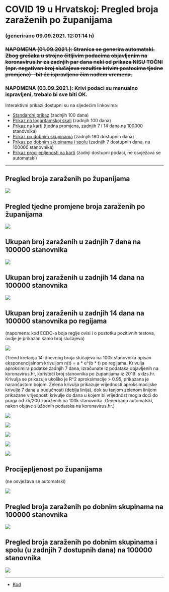 # COVID 19 u Hrvatskoj: Pregled broja zaraženih po županijama

### (generirano 09.09.2021. 12:01:14 h)

### ~~NAPOMENA (01.09.2021.): Stranica se generira automatski. Zbog grešaka u strojno čitljivim podacima objavljenim na koronavirus.hr za zadnjih par dana neki od prikaza NISU TOČNI (npr. negativan broj slučajeva rezultira krivim postocima tjedne promjene) - bit će ispravljeno čim nađem vremena.~~

### NAPOMENA (03.09.2021.): Krivi podaci su manualno ispravljeni, trebalo bi sve biti OK.

Interaktivni prikazi dostupni su na sljedećim linkovima:

- [Standardni prikaz](html/index.html) (zadnjih 100 dana)
- [Prikaz na logaritamskoj skali](html/index_log.html) (zadnjih 100 dana)
- [Prikaz na karti](html/index_map.html) (tjedna promjena, zadnjih 7 i 14 dana na 100000 stanovnika)
- [Prikaz po dobnim skupinama](html/index_per_age.html) (zadnjih 180 dostupnih dana)
- [Prikaz po dobnim skupinama i spolu](html/index_pyramid.html) (zadnjih 7 dostupnih dana, na 100000 stanovnika)
- [Prikaz procijepljenosti na karti](html/index_vaccination.html) (zadnji dostupni podaci, ne osvježava se automatski)

-----

## Pregled broja zaraženih po županijama

![](img/2021_09_08_line_plots.png)

## Pregled tjedne promjene broja zaraženih po županijama

![](img/2021_09_08_map.png)

## Ukupan broj zaraženih u zadnjih 7 dana na 100000 stanovnika

![](img/2021_09_08_map_7_day_per_100k.png)

## Ukupan broj zaraženih u zadnjih 14 dana na 100000 stanovnika

![](img/2021_09_08_map_14_day_per_100k.png)

## Ukupan broj zaraženih u zadnjih 14 dana na 100000 stanovnika po regijama

(napomena: kod ECDC-a boja regije ovisi i o postotku pozitivnih testova, ovdje je prikazan samo broj slučajeva)

![](img/2021_09_08_map_14_day_per_100k_region.png)

(Trend kretanja 14-dnevnog broja slučajeva na 100k stanovnika opisan eksponencijalnom krivuljom n(t) = a * e^(b * t) po regijama. Krivulja aproksimira podatke zadnjih 7 dana, izračunate iz podataka objavljenih na koronavirus.hr, koristeći broj stanovnika po županijama iz 2019. s dzs.hr. Krivulja se prikazuje ukoliko je R^2 aproksimacije > 0.95, prikazana je narančastom bojom. Zelena krivulja prikazuje vrijednosti aproksimacijske krivulje 7 dana u budućnosti (deblja linija), dok su tanjom zelenom linijom prikazane vrijednosti krivulje do dana u kojem bi vrijednost mogla doći do praga od 75/200 zaraženih na 100k stanovnika. Generirano automatski, nakon objave službenih podataka na koronavirus.hr.)

![](img/2021_09_08_current_Jadranska_Hrvatska.png)

![](img/2021_09_08_current_Panonska_Hrvatska.png)

![](img/2021_09_08_current_Grad_Zagreb.png)

![](img/2021_09_08_current_Sjeverna_Hrvatska.png)

![](img/2021_09_08_current_Republika_Hrvatska.png)

## Procijepljenost po županijama

(ne osvježava se automatski)

![](img/2021_09_08_vaccination.png)

## Pregled broja zaraženih po dobnim skupinama na 100000 stanovnika

![](img/2021_09_08_per_age_group.png)

## Pregled broja zaraženih po dobnim skupinama i spolu (u zadnjih 7 dostupnih dana) na 100000 stanovnika

![](img/2021_09_08_pyramid.png)

-----

- [Kod](https://github.com/ppalasek/covid_plots_croatia)

